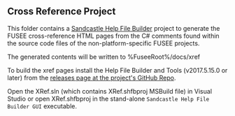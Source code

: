 ## Cross Reference Project

This folder contains a 
[Sandcastle Help File Builder](https://github.com/EWSoftware/SHFB)
project to generate the FUSEE cross-reference HTML pages from the C# comments
found within the source code files of the non-platform-specific FUSEE projects.

The generated contents will be written to
%FuseeRoot%/docs/xref

To build the xref pages install the Help File Builder and Tools (v2017.5.15.0 or later) from the 
[releases page at the project's GitHub Repo](https://github.com/EWSoftware/SHFB/releases).

Open the XRef.sln (which contains XRef.shfbproj MSBuild file) in Visual Studio or open 
XRef.shfbproj in the stand-alone `Sandcastle Help File Builder GUI` executable. 

